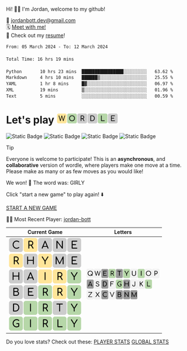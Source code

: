 
Hi! 👋🏼 I'm Jordan, welcome to my github!

📨 jordanbott.dev@gmail.com <br/>
🗓️ [Meet with me!](https://calendly.com/jordanbott-dev/30min?back=1&month=2024-02) <br/>
📝 Check out my <a href="./Jordan%20Bott%20Resume.pdf" target="_blank">resume</a>! <br/>


<!--START_SECTION:waka-->

```txt
From: 05 March 2024 - To: 12 March 2024

Total Time: 16 hrs 19 mins

Python       10 hrs 23 mins  ████████████████░░░░░░░░░   63.62 %
Markdown     4 hrs 10 mins   ██████▒░░░░░░░░░░░░░░░░░░   25.55 %
YAML         1 hr 8 mins     █▓░░░░░░░░░░░░░░░░░░░░░░░   06.97 %
XML          19 mins         ▒░░░░░░░░░░░░░░░░░░░░░░░░   01.96 %
Text         5 mins          ░░░░░░░░░░░░░░░░░░░░░░░░░   00.59 %
```

<!--END_SECTION:waka-->

# Let's play <img src="./wordle/tiles/yellow/W.svg" width="28" /><img src="./wordle/tiles/green/O.svg" width="28" /><img src="./wordle/tiles/grey/R.svg" width="28" /><img src="./wordle/tiles/grey/D.svg" width="28" /><img src="./wordle/tiles/green/L.svg" width="28" /><img src="./wordle/tiles/grey/E.svg" width="28" />

 ![Static Badge](https://img.shields.io/badge/Total%20Players-7-mediumpurple?style=flat&labelColor=lavender)  ![Static Badge](https://img.shields.io/badge/Total%20Wins-7-darkseagreen?style=flat&labelColor=ecfbe3) ![Static Badge](https://img.shields.io/badge/Total%20Games-8-khaki?style=flat&labelColor=lightyellow) ![Static Badge](https://img.shields.io/badge/Total%20Moves-48-pink?style=flat&labelColor=lavenderblush)

> [!TIP]
> Everyone is welcome to participate! This is an **asynchronous**, and **collaborative** version of wordle, where players make one move at a time. Please make as many or as few moves as you would like!

We won! 🎉 The word was: GIRLY

Click "start a new game" to play again! ⬇️

[START A NEW GAME](https://github.com/jordan-bott/jordan-bott/issues/new?assignees=&labels=&projects=&template=wordle_guess.md&title=wordleguess%7C%5BPUT+5+LETTER+WORD+HERE%5D)

🧑‍💻 Most Recent Player: [jordan-bott](https://github.com/jordan-bott)

| Current Game | Letters |
| ------------ | ------- |
| <img src="./wordle/tiles/grey/C.svg" width="40" /><img src="./wordle/tiles/yellow/R.svg" width="40" /><img src="./wordle/tiles/grey/A.svg" width="40" /><img src="./wordle/tiles/grey/N.svg" width="40" /><img src="./wordle/tiles/grey/E.svg" width="40" /><br/><img src="./wordle/tiles/yellow/R.svg" width="40" /><img src="./wordle/tiles/grey/H.svg" width="40" /><img src="./wordle/tiles/yellow/Y.svg" width="40" /><img src="./wordle/tiles/grey/M.svg" width="40" /><img src="./wordle/tiles/grey/E.svg" width="40" /><br/><img src="./wordle/tiles/grey/H.svg" width="40" /><img src="./wordle/tiles/grey/A.svg" width="40" /><img src="./wordle/tiles/yellow/I.svg" width="40" /><img src="./wordle/tiles/yellow/R.svg" width="40" /><img src="./wordle/tiles/green/Y.svg" width="40" /><br/><img src="./wordle/tiles/grey/B.svg" width="40" /><img src="./wordle/tiles/grey/E.svg" width="40" /><img src="./wordle/tiles/green/R.svg" width="40" /><img src="./wordle/tiles/yellow/R.svg" width="40" /><img src="./wordle/tiles/green/Y.svg" width="40" /><br/><img src="./wordle/tiles/grey/D.svg" width="40" /><img src="./wordle/tiles/green/I.svg" width="40" /><img src="./wordle/tiles/green/R.svg" width="40" /><img src="./wordle/tiles/grey/T.svg" width="40" /><img src="./wordle/tiles/green/Y.svg" width="40" /><br/><img src="./wordle/tiles/green/G.svg" width="40" /><img src="./wordle/tiles/green/I.svg" width="40" /><img src="./wordle/tiles/green/R.svg" width="40" /><img src="./wordle/tiles/green/L.svg" width="40" /><img src="./wordle/tiles/green/Y.svg" width="40" /><br/> | <img src="./wordle/letters/white/Q.svg" width="20" /><img src="./wordle/letters/white/W.svg" width="20" /><img src="./wordle/letters/grey/E.svg" width="20" /><img src="./wordle/letters/green/R.svg" width="20" /><img src="./wordle/letters/grey/T.svg" width="20" /><img src="./wordle/letters/green/Y.svg" width="20" /><img src="./wordle/letters/white/U.svg" width="20" /><img src="./wordle/letters/green/I.svg" width="20" /><img src="./wordle/letters/white/O.svg" width="20" /><img src="./wordle/letters/white/P.svg" width="20" /><br /><img src="./wordle/letters/grey/A.svg" width="20" /><img src="./wordle/letters/white/S.svg" width="20" /><img src="./wordle/letters/grey/D.svg" width="20" /><img src="./wordle/letters/white/F.svg" width="20" /><img src="./wordle/letters/green/G.svg" width="20" /><img src="./wordle/letters/grey/H.svg" width="20" /><img src="./wordle/letters/white/J.svg" width="20" /><img src="./wordle/letters/white/K.svg" width="20" /><img src="./wordle/letters/green/L.svg" width="20" /><br /><img src="./wordle/letters/white/Z.svg" width="20" /><img src="./wordle/letters/white/X.svg" width="20" /><img src="./wordle/letters/grey/C.svg" width="20" /><img src="./wordle/letters/white/V.svg" width="20" /><img src="./wordle/letters/grey/B.svg" width="20" /><img src="./wordle/letters/grey/N.svg" width="20" /><img src="./wordle/letters/grey/M.svg" width="20" /> |

Do you love stats? Check out these:
[PLAYER STATS](./wordle/stat_sheets/PlayerData.md)   [GLOBAL STATS](./wordle/stat_sheets/GlobalData.md)

